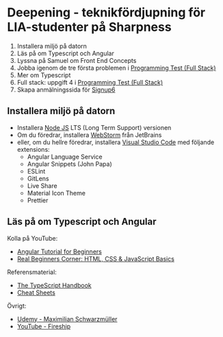 # Deepening - teknikfördjupning för LIA-studenter på Sharpness

1. Installera miljö på datorn
2. Läs på om Typescript och Angular
3. Lyssna på Samuel om Front End Concepts
4. Jobba igenom de tre första problemen i [Programming Test (Full Stack)](https://github.com/sharpness-se/full-stack-test/blob/main/doc/ProgrammingTest.md)
5. Mer om Typescript
6. Full stack: uppgift 4 i [Programming Test (Full Stack)](https://github.com/sharpness-se/full-stack-test/blob/main/doc/ProgrammingTest.md#problem-4--dashboard-backend)
7. Skapa anmälningssida för [Signup6](https://github.com/sharpness-se/signup6)

## Installera miljö på datorn

* Installera [Node JS](https://nodejs.org/en/) LTS (Long Term Support) versionen
* Om du föredrar, installera [WebStorm](https://www.jetbrains.com/webstorm/) från JetBrains
* eller, om du hellre föredrar, installera [Visual Studio Code](https://code.visualstudio.com/) med följande extensions:
  * Angular Language Service
  * Angular Snippets (John Papa)
  * ESLint
  * GitLens
  * Live Share
  * Material Icon Theme
  * Prettier

## Läs på om Typescript och Angular

Kolla på YouTube:

* [Angular Tutorial for Beginners](https://youtu.be/htPYk6QxacQ)
* [Real Beginners Corner: HTML, CSS & JavaScript Basics](https://youtube.com/playlist?list=PL55RiY5tL51oJMqB1syVpXmQySoJsduFl)

Referensmaterial:

* [The TypeScript Handbook](https://www.typescriptlang.org/docs/handbook/intro.html)
* [Cheat Sheets](https://www.typescriptlang.org/cheatsheets)

Övrigt:

* [Udemy - Maximilian Schwarzmüller](https://www.udemy.com/user/maximilian-schwarzmuller/)
* [YouTube - Fireship](https://www.youtube.com/@Fireship)
